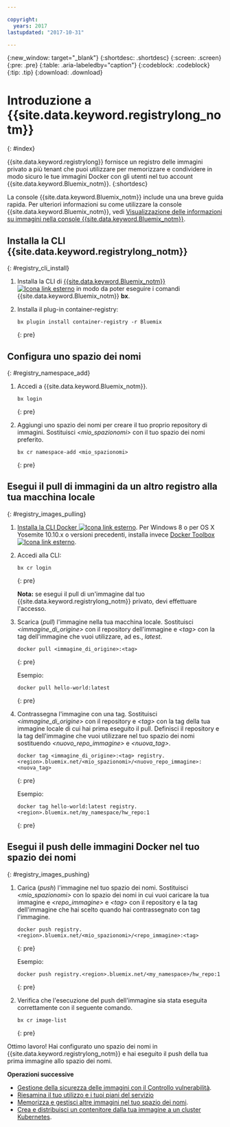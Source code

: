 ```yaml
---

copyright:
  years: 2017
lastupdated: "2017-10-31"

---
```


{:new_window: target="_blank"}
{:shortdesc: .shortdesc}
{:screen: .screen}
{:pre: .pre}
{:table: .aria-labeledby="caption"}
{:codeblock: .codeblock}
{:tip: .tip} 
{:download: .download}


# Introduzione a {{site.data.keyword.registrylong_notm}}
{: #index}

{{site.data.keyword.registrylong}} fornisce un registro delle
immagini privato a più tenant che puoi utilizzare per memorizzare e condividere in modo sicuro le tue immagini Docker con gli utenti
nel tuo account {{site.data.keyword.Bluemix_notm}}.
{:shortdesc}

La console {{site.data.keyword.Bluemix_notm}} include una una breve guida rapida. Per ulteriori informazioni su come utilizzare la console {{site.data.keyword.Bluemix_notm}}, vedi [Visualizzazione delle informazioni su immagini nella console {{site.data.keyword.Bluemix_notm}}](registry_ui.html).


## Installa la CLI {{site.data.keyword.registrylong_notm}}
{: #registry_cli_install}

1.  Installa la CLI di [{{site.data.keyword.Bluemix_notm}} ![Icona link esterno](../../icons/launch-glyph.svg "Icona link esterno")](http://clis.ng.bluemix.net/ui/home.html) in modo da poter eseguire i comandi {{site.data.keyword.Bluemix_notm}} **bx**.
2.  Installa il plug-in container-registry:

    ```
    bx plugin install container-registry -r Bluemix
    ```
    {: pre}


## Configura uno spazio dei nomi
{: #registry_namespace_add}

1.  Accedi a {{site.data.keyword.Bluemix_notm}}.

    ```
    bx login
    ```
    {: pre}

2.  Aggiungi uno spazio dei nomi per creare il tuo proprio repository di immagini. Sostituisci
_&lt;mio_spazionomi&gt;_ con il tuo spazio dei nomi preferito.

    ```
    bx cr namespace-add <mio_spazionomi>
    ```
    {: pre}


## Esegui il pull di immagini da un altro registro alla tua macchina locale
{: #registry_images_pulling}

1.  [Installa la CLI Docker ![Icona link esterno](../../icons/launch-glyph.svg "Icona link esterno")](https://www.docker.com/community-edition#/download). Per Windows 8 o per OS X Yosemite 10.10.x o versioni precedenti, installa invece [Docker Toolbox ![Icona link esterno](../../icons/launch-glyph.svg "Icona link esterno")](https://www.docker.com/products/docker-toolbox).

2.  Accedi alla CLI:

    ```
    bx cr login
    ```
    {: pre}

    **Nota:** se esegui il pull di un'immagine dal tuo {{site.data.keyword.registrylong_notm}} privato, devi effettuare l'accesso.

3.  Scarica (_pull_) l'immagine nella tua macchina locale. Sostituisci _&lt;immagine_di_origine&gt;_ con il
repository dell'immagine e _&lt;tag&gt;_ con la tag dell'immagine che vuoi
utilizzare, ad es.,
_latest_.

    ```
    docker pull <immagine_di_origine>:<tag>
    ```
    {: pre}

    Esempio:

    ```
    docker pull hello-world:latest
    ```
    {: pre}

4.  Contrassegna l'immagine con una tag. Sostituisci _&lt;immagine_di_origine&gt;_ con il repository e
_&lt;tag&gt;_ con la tag della tua immagine locale di cui hai prima eseguito il pull. Definisci il
repository e la tag dell'immagine che vuoi utilizzare nel tuo spazio dei nomi sostituendo
_&lt;nuovo_repo_immagine&gt;_ e _&lt;nuova_tag&gt;_.

    ```
    docker tag <immagine_di_origine>:<tag> registry.<region>.bluemix.net/<mio_spazionomi>/<nuovo_repo_immagine>:<nuova_tag>
    ```
    {: pre}

    Esempio:

    ```
    docker tag hello-world:latest registry.<region>.bluemix.net/my_namespace/hw_repo:1
    ```
    {: pre}


## Esegui il push delle immagini Docker nel tuo spazio dei nomi
{: #registry_images_pushing}

1.  Carica (_push_) l'immagine nel tuo spazio dei nomi. Sostituisci
_&lt;mio_spazionomi&gt;_ con lo spazio dei nomi in cui vuoi caricare la tua immagine e
_&lt;repo_immagine&gt;_ e _&lt;tag&gt;_ con il repository e la tag
dell'immagine che hai scelto quando hai contrassegnato con tag l'immagine.

    ```
    docker push registry.<region>.bluemix.net/<mio_spazionomi>/<repo_immagine>:<tag>
    ```
    {: pre}

    Esempio:

    ```
    docker push registry.<region>.bluemix.net/<my_namespace>/hw_repo:1
    ```
    {: pre}

2.  Verifica che l'esecuzione del push dell'immagine sia stata eseguita correttamente con il seguente comando.

    ```
    bx cr image-list
    ```
    {: pre}


Ottimo lavoro! Hai configurato uno spazio dei nomi in {{site.data.keyword.registrylong_notm}} e hai eseguito il push della tua prima immagine allo
spazio dei nomi.

**Operazioni successive**

-   [Gestione della sicurezza delle immagini con il Controllo vulnerabilità](../va/va_index.html).
-   [Riesamina il tuo utilizzo e i tuoi piani del servizio](registry_overview.html#registry_plans)
-   [Memorizza e gestisci altre immagini nel tuo spazio dei nomi](registry_images_.html).
-   [Crea e distribuisci un
contenitore dalla tua immagine a un cluster Kubernetes](../../containers/cs_cluster.html).

